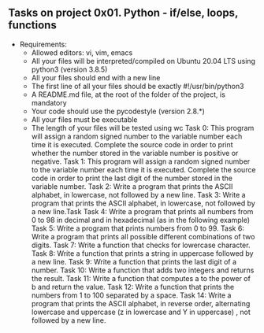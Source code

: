 ## Tasks on project 0x01. Python - if/else, loops, functions
- Requirements: 
	- Allowed editors: vi, vim, emacs
	- All your files will be interpreted/compiled on Ubuntu 20.04 LTS using python3 (version 3.8.5)
	- All your files should end with a new line
	- The first line of all your files should be exactly #!/usr/bin/python3
	- A README.md file, at the root of the folder of the project, is mandatory
	- Your code should use the pycodestyle (version 2.8.\*)
	- All your files must be executable
	- The length of your files will be tested using wc
Task 0: This program will assign a random signed number to the variable number each time it is executed. Complete the source code in order to print whether the number stored in the variable number is positive or negative.
Task 1: This program will assign a random signed number to the variable number each time it is executed. Complete the source code in order to print the last digit of the number stored in the variable number.
Task 2: Write a program that prints the ASCII alphabet, in lowercase, not followed by a new line.
Task 3: Write a program that prints the ASCII alphabet, in lowercase, not followed by a new line.Task
Task 4: Write a program that prints all numbers from 0 to 98 in decimal and in hexadecimal (as in the following example)
Task 5: Write a program that prints numbers from 0 to 99.
Task 6: Write a program that prints all possible different combinations of two digits.
Task 7: Write a function that checks for lowercase character.
Task 8: Write a function that prints a string in uppercase followed by a new line.
Task 9: Write a function that prints the last digit of a number.
Task 10: Write a function that adds two integers and returns the result.
Task 11: Write a function that computes a to the power of b and return the value.
Task 12: Write a function that prints the numbers from 1 to 100 separated by a space.
Task 14: Write a program that prints the ASCII alphabet, in reverse order, alternating lowercase and uppercase (z in lowercase and Y in uppercase) , not followed by a new line.
